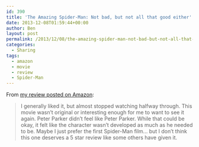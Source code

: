 ```yaml
---
id: 390
title: 'The Amazing Spider-Man: Not bad, but not all that good either'
date: 2013-12-08T01:59:44+00:00
author: Ben
layout: post
permalink: /2013/12/08/the-amazing-spider-man-not-bad-but-not-all-that-good-either/
categories:
  - Sharing
tags:
  - amazon
  - movie
  - review
  - Spider-Man
---
```

From [my review posted on Amazon](http://www.amazon.com/review/R40RVVMRZ21NN/ref=cm_cr_pr_perm?ie=UTF8&ASIN=B004LWZWFQ&linkCode=&nodeID=&tag=):

> I generally liked it, but almost stopped watching halfway through. This movie wasn&#8217;t original or interesting enough for me to want to see it again. Peter Parker didn&#8217;t feel like Peter Parker. While that could be okay, it felt like the character wasn&#8217;t developed as much as he needed to be. Maybe I just prefer the first Spider-Man film... but I don&#8217;t think this one deserves a 5 star review like some others have given it.